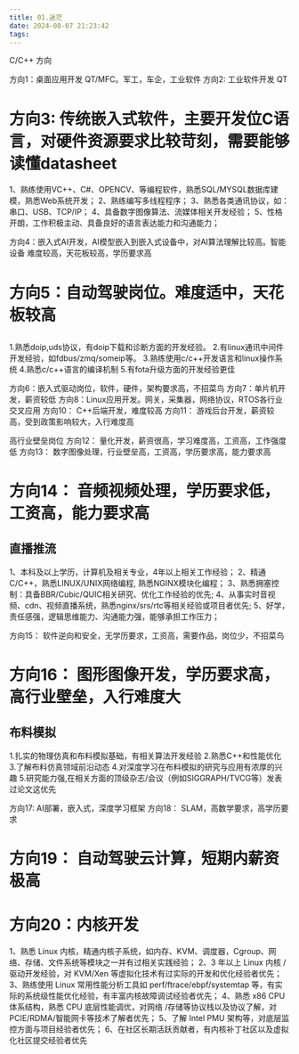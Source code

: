 ```yaml
---
title: 01.迷茫
date: 2024-08-07 21:23:42
tags:
---
```


C/C++ 方向

方向1：桌面应用开发 QT/MFC。军工，车企，工业软件
方向2: 工业软件开发 QT
# 方向3: 传统嵌入式软件，主要开发位C语言，对硬件资源要求比较苛刻，需要能够读懂datasheet

1、熟练使用VC++、C#、OPENCV、等编程软件，熟悉SQL/MYSQL数据库建模，熟悉Web系统开发；
2、熟练编写多线程程序；
3、熟悉各类通讯协议，如：串口、USB、TCP/IP；
4、具备数字图像算法、流媒体相关开发经验；
5、性格开朗，工作积极主动、具备良好的语言表达能力和沟通能力；

方向4：嵌入式AI开发，AI模型嵌入到嵌入式设备中，对AI算法理解比较高。智能设备 难度较高，天花板较高，学历要求高

# 方向5：自动驾驶岗位。难度适中，天花板较高

## 
1.熟悉doip,uds协议，有doip下载和诊断方面的开发经验。
2.有linux通讯中间件开发经验，如fdbus/zmq/someip等。
3.熟练使用c/c++开发语言和linux操作系统
4.熟悉c/c++语言的编译机制
5.有fota升级方面的开发经验更佳

方向6：嵌入式驱动岗位，软件，硬件，架构要求高，不招菜鸟
方向7：单片机开发，薪资较低
方向8：Linux应用开发。网关，采集器，网络协议，RTOS各行业交叉应用
方向10： C++后端开发，难度较高
方向11： 游戏后台开发，薪资较高，受到政策影响较大，入行难度高

高行业壁垒岗位
方向12： 量化开发，薪资很高，学习难度高，工资高，工作强度低
方向13： 数字图像处理，行业壁垒高，工资高，学历要求高，能力要求高

# 方向14： 音频视频处理，学历要求低，工资高，能力要求高

## 直播推流
1、本科及以上学历，计算机及相关专业，4年以上相关工作经验；
2、精通C/C++，熟悉LINUX/UNIX网络编程, 熟悉NGINX模块化编程；
3、熟悉拥塞控制：具备BBR/Cubic/QUIC相关研究、优化工作经验的优先;
4、从事实时音视频、cdn、视频直播系统，熟悉nginx/srs/rtc等相关经验或项目者优先;
5、好学，责任感强，逻辑思维能力、沟通能力强，能够承担工作压力；

方向15： 软件逆向和安全，无学历要求，工资高，需要作品，岗位少，不招菜鸟

# 方向16： 图形图像开发，学历要求高，高行业壁垒，入行难度大

## 布料模拟
1.扎实的物理仿真和布料模拟基础，有相关算法开发经验
2.熟悉C++和性能优化
3.了解布料仿真领域前沿动态
4.对深度学习在布料模拟的研究与应用有浓厚的兴趣
5.研究能力强,在相关方面的顶级杂志/会议（例如SIGGRAPH/TVCG等）发表过论文这优先

方向17:  AI部署，嵌入式，深度学习框架
方向18： SLAM，高数学要求，高学历要求

# 方向19： 自动驾驶云计算，短期内薪资极高

# 方向20：内核开发

1、熟悉 Linux 内核，精通内核子系统，如内存、KVM、调度器，Cgroup、网络、存储、文件系统等模块之一并有过相关实践经验； 
2、3 年以上 Linux 内核 /驱动开发经验，对 KVM/Xen 等虚拟化技术有过实际的开发和优化经验者优先； 
3、熟练使用 Linux 常用性能分析工具如 perf/ftrace/ebpf/systemtap 等，有实际的系统级性能优化经验，有丰富内核故障调试经验者优先； 
4、熟悉 x86 CPU 体系结构，熟悉 CPU 底层性能调优，对网络 /存储等协议栈以及协议了解，对 PCIE/RDMA/智能网卡等技术了解者优先； 
5、了解 Intel PMU 架构等，对底层监控方面与项目经验者优先； 
6、在社区长期活跃贡献者，有内核补丁社区以及虚拟化社区提交经验者优先